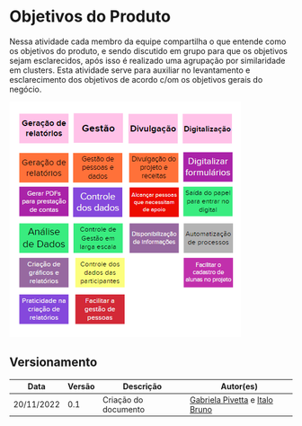 # Objetivos do Produto
Nessa atividade cada membro da equipe compartilha o que entende como os objetivos do produto, e sendo discutido em grupo para que os objetivos sejam esclarecidos, após isso é realizado uma agrupação por similaridade em clusters. Esta atividade serve para auxiliar no levantamento e esclarecimento dos objetivos de acordo c/om os objetivos gerais do negócio.

![Objetivos do Produto](../assets/objetivos_produto.png)


## Versionamento

| Data | Versão | Descrição | Autor(es) |
|------|--------|-----------|-----------|
| 20/11/2022 | 0.1 | Criação do documento | [Gabriela Pivetta](https://github.com/gabrielapivetta) e [Italo Bruno](https://github.com/ItaloBrunoM) |